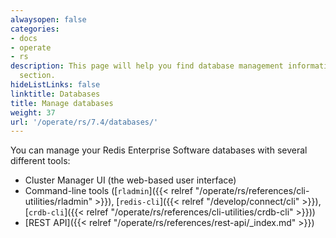 ```yaml
---
alwaysopen: false
categories:
- docs
- operate
- rs
description: This page will help you find database management information in the Databases
  section.
hideListLinks: false
linktitle: Databases
title: Manage databases
weight: 37
url: '/operate/rs/7.4/databases/'
---
```


You can manage your Redis Enterprise Software databases with several different tools:

- Cluster Manager UI (the web-based user interface)
- Command-line tools ([`rladmin`]({{< relref "/operate/rs/references/cli-utilities/rladmin" >}}), [`redis-cli`]({{< relref "/develop/connect/cli" >}}), [`crdb-cli`]({{< relref "/operate/rs/references/cli-utilities/crdb-cli" >}}))
- [REST API]({{< relref "/operate/rs/references/rest-api/_index.md" >}})


